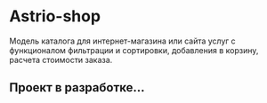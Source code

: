 # Astrio-shop

Модель каталога для интернет-магазина или сайта услуг с функционалом фильтрации и сортировки, добавления в корзину, расчета стоимости заказа.

## Проект в разработке...

